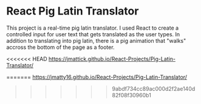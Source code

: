 # React Pig Latin Translator

This project is a real-time pig latin translator. I used React to create a controlled input for user text that gets translated as the user types. In addition to translating into pig latin, there is a pig animation that "walks" accross the bottom of the page as a footer.

<<<<<<< HEAD
https://jmattick.github.io/React-Projects/Pig-Latin-Translator/


=======
https://jmatty16.github.io/React-Projects/Pig-Latin-Translator/
>>>>>>> 9abdf734cc89ac000d2f2ae140d82f08f30960b1
